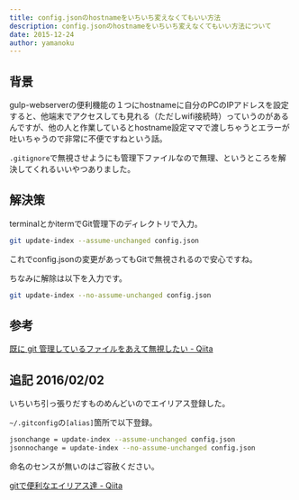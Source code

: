 ```yaml
---
title: config.jsonのhostnameをいちいち変えなくてもいい方法
description: config.jsonのhostnameをいちいち変えなくてもいい方法について
date: 2015-12-24
author: yamanoku
---
```


## 背景

gulp-webserverの便利機能の１つにhostnameに自分のPCのIPアドレスを設定すると、他端末でアクセスしても見れる（ただしwifi接続時）っていうのがあるんですが、他の人と作業しているとhostname設定ママで渡しちゃうとエラーが吐いちゃうので非常に不便ですねという話。

`.gitignore`で無視させようにも管理下ファイルなので無理、というところを解決してくれるいいやつありました。

## 解決策

terminalとかitermでGit管理下のディレクトリで入力。

```bash
git update-index --assume-unchanged config.json
```

これでconfig.jsonの変更があってもGitで無視されるので安心ですね。

ちなみに解除は以下を入力です。

```bash
git update-index --no-assume-unchanged config.json
```

## 参考

[既に git 管理しているファイルをあえて無視したい - Qiita](https://qiita.com/usamik26/items/56d0d3ba7a1300625f92)

## 追記 2016/02/02

いちいち引っ張りだすものめんどいのでエイリアス登録した。

`~/.gitconfig`の`[alias]`箇所で以下登録。

```bash
jsonchange = update-index --assume-unchanged config.json
jsonnochange = update-index --no-assume-unchanged config.json
```

命名のセンスが無いのはご容赦ください。

[gitで便利なエイリアス達 - Qiita](https://qiita.com/peccul/items/90dd469e2f72babbc106)